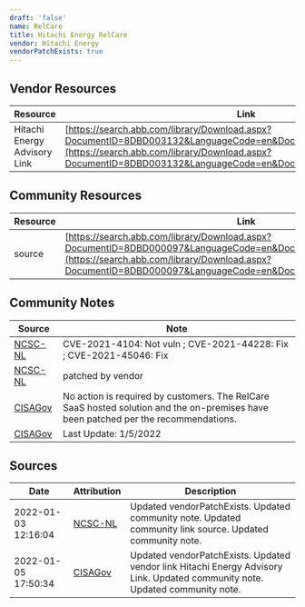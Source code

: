 ```yaml
---
draft: 'false'
name: RelCare
title: Hitachi Energy RelCare
vendor: Hitachi Energy
vendorPatchExists: true
---
```


## Vendor Resources
| Resource | Link |
| --- | --- |
| Hitachi Energy Advisory Link | [https://search.abb.com/library/Download.aspx?DocumentID=8DBD003132&LanguageCode=en&DocumentPartId=&Action=Launch](https://search.abb.com/library/Download.aspx?DocumentID=8DBD003132&LanguageCode=en&DocumentPartId=&Action=Launch) |

## Community Resources
| Resource | Link |
| --- | --- |
| source | [https://search.abb.com/library/Download.aspx?DocumentID=8DBD000097&LanguageCode=en&DocumentPartId=&Action=Launch](https://search.abb.com/library/Download.aspx?DocumentID=8DBD000097&LanguageCode=en&DocumentPartId=&Action=Launch) |

## Community Notes
| Source | Note |
| --- | --- |
| [NCSC-NL](https://github.com/NCSC-NL/log4shell/blob/main/software/README.md) | CVE-2021-4104: Not vuln ; CVE-2021-44228: Fix ; CVE-2021-45046: Fix </ul> |
| [NCSC-NL](https://github.com/NCSC-NL/log4shell/blob/main/software/README.md) | patched by vendor |
| [CISAGov](https://raw.githubusercontent.com/cisagov/log4j-affected-db/develop/README.md) | No action is required by customers. The RelCare SaaS hosted solution and the on-premises have been patched per the recommendations. |
| [CISAGov](https://raw.githubusercontent.com/cisagov/log4j-affected-db/develop/README.md) | Last Update: 1/5/2022 |

## Sources
| Date | Attribution | Description |
| --- | --- | --- |
| 2022-01-03 12:16:04 | [NCSC-NL](https://github.com/NCSC-NL/log4shell/blob/main/software/README.md) | Updated vendorPatchExists. Updated community note. Updated community link source. Updated community note.  |
| 2022-01-05 17:50:34 | [CISAGov](https://raw.githubusercontent.com/cisagov/log4j-affected-db/develop/README.md) | Updated vendorPatchExists. Updated vendor link Hitachi Energy Advisory Link. Updated community note. Updated community note.  |
